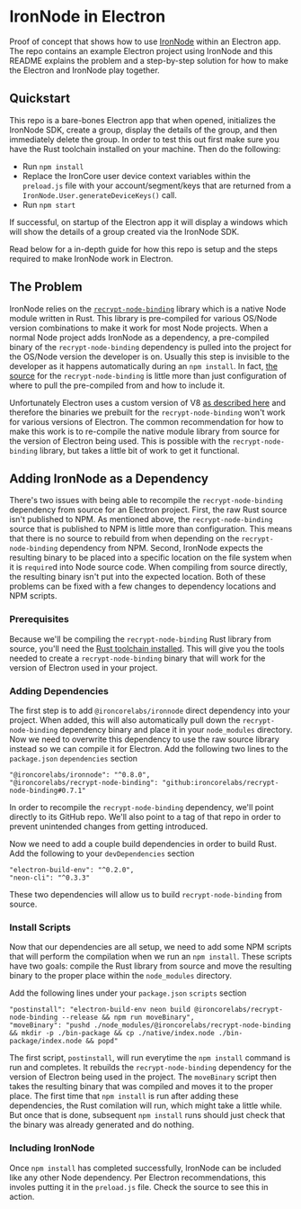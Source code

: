 # IronNode in Electron

Proof of concept that shows how to use [IronNode](https://github.com/IronCoreLabs/ironnode) within an Electron app. The repo contains an example Electron project using IronNode and this README explains the problem and a step-by-step solution for how to make the Electron and IronNode play together.

## Quickstart

This repo is a bare-bones Electron app that when opened, initializes the IronNode SDK, create a group, display the details of the group, and then immediately delete the group. In order to test this out first make sure you have the Rust toolchain installed on your machine. Then do the following:

+ Run `npm install`
+ Replace the IronCore user device context variables within the `preload.js` file with your account/segment/keys that are returned from a `IronNode.User.generateDeviceKeys()` call.
+ Run `npm start`

If successful, on startup of the Electron app it will display a windows which will show the details of a group created via the IronNode SDK.

Read below for a in-depth guide for how this repo is setup and the steps required to make IronNode work in Electron.

## The Problem

IronNode relies on the [`recrypt-node-binding`](https://github.com/IronCoreLabs/recrypt-node-binding) library which is a native Node module written in Rust. This library is pre-compiled for various OS/Node version combinations to make it work for most Node projects. When a normal Node project adds IronNode as a dependency, a pre-compiled binary of the `recrypt-node-binding` dependency is pulled into the project for the OS/Node version the developer is on. Usually this step is invisible to the developer as it happens automatically during an `npm install`. In fact, [the source](https://unpkg.com/browse/@ironcorelabs/recrypt-node-binding@0.7.1/) for the `recrypt-node-binding` is little more than just configuration of where to pull the pre-compiled from and how to include it.

Unfortunately Electron uses a custom version of V8 [as described here](https://www.electronjs.org/docs/tutorial/using-native-node-modules) and therefore the binaries we prebuilt for the `recrypt-node-binding` won't work for various versions of Electron. The common recommendation for how to make this work is to re-compile the native module library from source for the version of Electron being used. This is possible with the `recrypt-node-binding` library, but takes a little bit of work to get it functional.

## Adding IronNode as a Dependency

There's two issues with being able to recompile the `recrypt-node-binding` dependency from source for an Electron project. First, the raw Rust source isn't published to NPM. As mentioned above, the `recrypt-node-binding` source that is published to NPM is little more than configuration. This means that there is no source to rebuild from when depending on the `recrypt-node-binding` dependency from NPM. Second, IronNode expects the resulting binary to be placed into a specific location on the file system when it is `require`d into Node source code. When compiling from source directly, the resulting binary isn't put into the expected location. Both of these problems can be fixed with a few changes to dependency locations and NPM scripts.

### Prerequisites

Because we'll be compiling the `recrypt-node-binding` Rust library from source, you'll need the [Rust toolchain installed](https://www.rust-lang.org/tools/install). This will give you the tools needed to create a `recrypt-node-binding` binary that will work for the version of Electron used in your project.

### Adding Dependencies

The first step is to add `@ironcorelabs/ironnode` direct dependency into your project. When added, this will also automatically pull down the `recrypt-node-binding` dependency binary and place it in your `node_modules` directory. Now we need to overwrite this dependency to use the raw source library instead so we can compile it for Electron. Add the following two lines to the `package.json` `dependencies` section

```
"@ironcorelabs/ironnode": "^0.8.0",
"@ironcorelabs/recrypt-node-binding": "github:ironcorelabs/recrypt-node-binding#0.7.1"
```

In order to recompile the `recrypt-node-binding` dependency, we'll point directly to its GitHub repo. We'll also point to a tag of that repo in order to prevent unintended changes from getting introduced.

Now we need to add a couple build dependencies in order to build Rust. Add the following to your `devDependencies` section

```
"electron-build-env": "^0.2.0",
"neon-cli": "^0.3.3"
```

These two dependencies will allow us to build `recrypt-node-binding` from source.

### Install Scripts

Now that our dependencies are all setup, we need to add some NPM scripts that will perform the compilation when we run an `npm install`. These scripts have two goals: compile the Rust library from source and move the resulting binary to the proper place within the `node_modules` directory.

Add the following lines under your `package.json` `scripts` section

```
"postinstall": "electron-build-env neon build @ironcorelabs/recrypt-node-binding --release && npm run moveBinary",
"moveBinary": "pushd ./node_modules/@ironcorelabs/recrypt-node-binding && mkdir -p ./bin-package && cp ./native/index.node ./bin-package/index.node && popd"
```

The first script, `postinstall`, will run everytime the `npm install` command is run and completes. It rebuilds the `recrypt-node-binding` dependency for the version of Electron being used in the project. The `moveBinary` script then takes the resulting binary that was compiled and moves it to the proper place. The first time that `npm install` is run after adding these dependencies, the Rust comilation will run, which might take a little while. But once that is done, subsequent `npm install` runs should just check that the binary was already generated and do nothing.

### Including IronNode

Once `npm install` has completed successfully, IronNode can be included like any other Node dependency. Per Electron recommendations, this involes putting it in the `preload.js` file. Check the source to see this in action.
